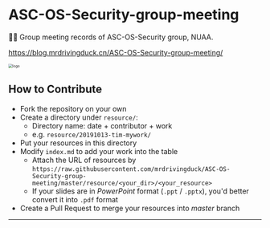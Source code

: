 # ASC-OS-Security-group-meeting

👨‍🏫 Group meeting records of ASC-OS-Security group, NUAA.

https://blog.mrdrivingduck.cn/ASC-OS-Security-group-meeting/

<img src="./img/asc-logo.jpg" alt="logo" style="zoom:50%;" />

## How to Contribute

* Fork the repository on your own
* Create a directory under `resource/`:
  * Directory name: date + contributor + work
  * e.g. `resource/20191013-tim-mywork/`
* Put your resources in this directory
* Modify `index.md` to add your work into the table
  * Attach the URL of resources by `https://raw.githubusercontent.com/mrdrivingduck/ASC-OS-Security-group-meeting/master/resource/<your_dir>/<your_resource>`
  * If your slides are in _PowerPoint_ format (`.ppt` / `.pptx`), you'd better convert it into `.pdf` format
* Create a Pull Request to merge your resources into _master_ branch

---

